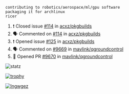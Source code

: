 ```
contributing to robotics/aerospace/ml/gpu software
packaging it for archlinux
ricer
```

<!--START_SECTION:activity-->
1. ❗️ Closed issue [#114](https://github.com/acxz/pkgbuilds/issues/114) in [acxz/pkgbuilds](https://github.com/acxz/pkgbuilds)
2. 🗣 Commented on [#114](https://github.com/acxz/pkgbuilds/issues/114) in [acxz/pkgbuilds](https://github.com/acxz/pkgbuilds)
3. ❗️ Opened issue [#125](https://github.com/acxz/pkgbuilds/issues/125) in [acxz/pkgbuilds](https://github.com/acxz/pkgbuilds)
4. 🗣 Commented on [#9669](https://github.com/mavlink/qgroundcontrol/issues/9669) in [mavlink/qgroundcontrol](https://github.com/mavlink/qgroundcontrol)
5. 💪 Opened PR [#9670](https://github.com/mavlink/qgroundcontrol/pull/9670) in [mavlink/qgroundcontrol](https://github.com/mavlink/qgroundcontrol)
<!--END_SECTION:activity-->


![statz](https://github-readme-stats.vercel.app/api?username=acxz&include_all_commits=true&show_icons=true)

[![trophy](https://github-profile-trophy.vercel.app/?username=acxz)](https://github.com/ryo-ma/github-profile-trophy)

[![lngwgez](https://github-readme-stats.vercel.app/api/top-langs/?username=acxz&layout=compact)](https://github.com/acxz/github-readme-stats)


<!--
**acxz/acxz** is a ✨ _special_ ✨ repository because its `README.md` (this file) appears on your GitHub profile.

Here are some ideas to get you started:

- 🔭 I’m currently working on ...
- 🌱 I’m currently learning ...
- 👯 I’m looking to collaborate on ...
- 🤔 I’m looking for help with ...
- 💬 Ask me about ...
- 📫 How to reach me: ...
- 😄 Pronouns: ...
- ⚡ Fun fact: ...
-->
